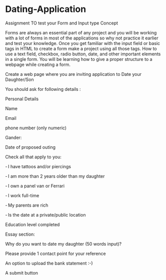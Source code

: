 # Dating-Application
Assignment TO test your Form and Input type Concept


Forms are always an essential part of any project and you will be working with a lot of forms in most of the applications so why not practice it earlier and test your knowledge. Once you get familiar with the input field or basic tags in HTML to create a form make a project using all those tags. How to use a text field, checkbox, radio button, date, and other important elements in a single form. You will be learning how to give a proper structure to a webpage while creating a form.  

Create a web page where you are inviting application to Date your Daughter/Son 

You should ask for following details : 

Personal Details 

Name 

Email 

phone number (only numeric) 

Gander: 

Date of proposed outing 

Check all that apply to you: 

- I have tattoos and/or piercings 

- I am more than 2 years older than my daughter 

- I own a panel van or Ferrari 

- I work full-time 

- My parents are rich 

- Is the date at a private/public location 

Education level completed  

Essay section: 

Why do you want to date my daughter (50 words input)? 

Please provide 1 contact point for your reference  

An option to upload the bank statement :-)  

A submit button 
